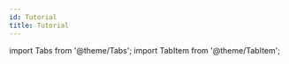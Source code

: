 ```yaml
---
id: Tutorial
title: Tutorial
---
```

import Tabs from '@theme/Tabs';
import TabItem from '@theme/TabItem';


